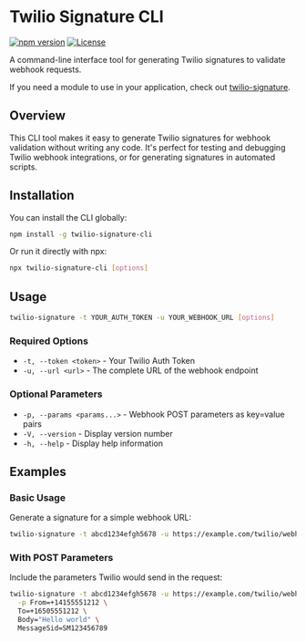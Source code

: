 # Twilio Signature CLI

[![npm version](https://img.shields.io/npm/v/twilio-signature-cli.svg)](https://www.npmjs.com/package/twilio-signature-cli)
[![License](https://img.shields.io/npm/l/twilio-signature-cli.svg)](https://github.com/yourusername/twilio-signature-cli/blob/main/LICENSE)

A command-line interface tool for generating Twilio signatures to validate webhook requests.

If you need a module to use in your application, check out [twilio-signature](https://www.npmjs.com/package/twilio-signature).

## Overview

This CLI tool makes it easy to generate Twilio signatures for webhook validation without writing any code. It's perfect for testing and debugging Twilio webhook integrations, or for generating signatures in automated scripts.

## Installation

You can install the CLI globally:

```bash
npm install -g twilio-signature-cli
```

Or run it directly with npx:

```bash
npx twilio-signature-cli [options]
```

## Usage

```bash
twilio-signature -t YOUR_AUTH_TOKEN -u YOUR_WEBHOOK_URL [options]
```

### Required Options

- `-t, --token <token>` - Your Twilio Auth Token
- `-u, --url <url>` - The complete URL of the webhook endpoint

### Optional Parameters

- `-p, --params <params...>` - Webhook POST parameters as key=value pairs
- `-V, --version` - Display version number
- `-h, --help` - Display help information

## Examples

### Basic Usage

Generate a signature for a simple webhook URL:

```bash
twilio-signature -t abcd1234efgh5678 -u https://example.com/twilio/webhook
```

### With POST Parameters

Include the parameters Twilio would send in the request:

```bash
twilio-signature -t abcd1234efgh5678 -u https://example.com/twilio/webhook \
  -p From=+14155551212 \
  To=+16505551212 \
  Body="Hello world" \
  MessageSid=SM123456789
```
